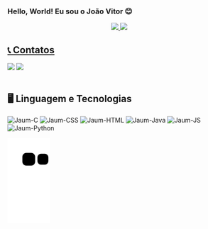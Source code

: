 ### Hello, World! Eu sou o João Vitor 😊

<div align="center">
  <a href="https://github.com/JVitoor">
  <img height="180em" src="https://github-readme-stats.vercel.app/api?username=JVitoor&show_icons=true&theme=dracula&include_all_commits=true&count_private=true"/>
  <img height="180em" src="https://github-readme-stats.vercel.app/api/top-langs/?username=JVitoor&layout=compact&langs_count=7&theme=dracula"/>
</div>

<div>
    <h2>📞 Contatos</h2>
    <a href = "mailto:jvitorlg26@gmail.com"><img src="https://img.shields.io/badge/-Gmail-%23333?style=for-the-badge&logo=gmail&logoColor=white" target="_blank"></a> 
    <a href="https://instagram.com/insta_do_jaum" target="_blank"><img src="https://img.shields.io/badge/-Instagram-%23E4405F?style=for-the-badge&logo=instagram&logoColor=white" target="_blank"></a>
</div>

<div style="display: inline_block"><br>
  <h2>🖥 Linguagem e Tecnologias</h2>
  <img align="center" alt="Jaum-C" height="30" width="40" src="https://cdn.jsdelivr.net/gh/devicons/devicon/icons/c/c-original.svg">
  <img align="center" alt="Jaum-CSS" height="30" width="40" src="https://cdn.jsdelivr.net/gh/devicons/devicon/icons/css3/css3-original.svg">
  <img align="center" alt="Jaum-HTML" height="30" width="40" src="https://cdn.jsdelivr.net/gh/devicons/devicon/icons/html5/html5-original.svg">
  <img align="center" alt="Jaum-Java" height="30" width="40" src="https://cdn.jsdelivr.net/gh/devicons/devicon/icons/java/java-original.svg">
  <img align="center" alt="Jaum-JS" height="30" width="40" src="https://cdn.jsdelivr.net/gh/devicons/devicon/icons/javascript/javascript-original.svg">
  <img align="center" alt="Jaum-Python" height="30" width="40" src="https://cdn.jsdelivr.net/gh/devicons/devicon/icons/python/python-original.svg">
</div>
  

![Snake animation](https://github.com/JVitoor/JVitoor/blob/output/github-contribution-grid-snake.svg)
